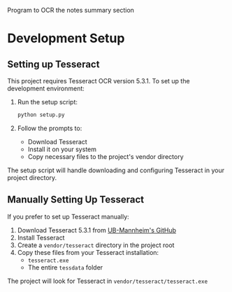 Program to OCR the notes summary section

# Development Setup

## Setting up Tesseract

This project requires Tesseract OCR version 5.3.1. To set up the development environment:

1. Run the setup script:
   ```bash
   python setup.py
   ```

2. Follow the prompts to:
   - Download Tesseract
   - Install it on your system
   - Copy necessary files to the project's vendor directory

The setup script will handle downloading and configuring Tesseract in your project directory.

## Manually Setting Up Tesseract

If you prefer to set up Tesseract manually:

1. Download Tesseract 5.3.1 from [UB-Mannheim's GitHub](https://github.com/UB-Mannheim/tesseract/releases/tag/v5.3.1)
2. Install Tesseract
3. Create a `vendor/tesseract` directory in the project root
4. Copy these files from your Tesseract installation:
   - `tesseract.exe`
   - The entire `tessdata` folder
   
The project will look for Tesseract in `vendor/tesseract/tesseract.exe`